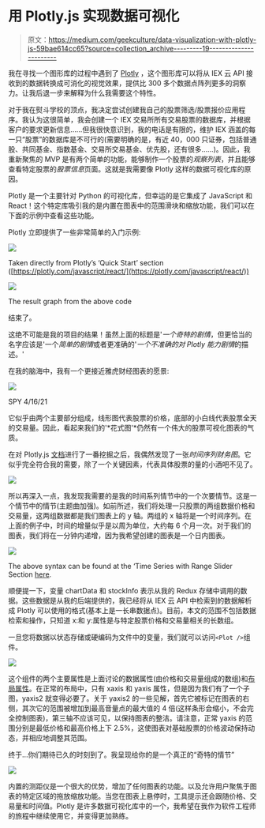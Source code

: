 # 用 Plotly.js 实现数据可视化

> 原文：<https://medium.com/geekculture/data-visualization-with-plotly-js-59bae614cc65?source=collection_archive---------19----------------------->

我在寻找一个图形库的过程中遇到了 [Plotly](https://plotly.com/graphing-libraries/) ，这个图形库可以将从 IEX 云 API 接收到的数据转换成可消化的视觉效果，提供比 300 多个数据点阵列更多的洞察力。让我后退一步来解释为什么我需要这个特性。

对于我在熨斗学校的顶点，我决定尝试创建我自己的股票筛选/股票报价应用程序。我认为这很简单，我会创建一个 IEX 交易所所有交易股票的数据库，并根据客户的要求更新信息……但我很快意识到，我的电话是有限的，维护 IEX 涵盖的每一只“股票”的数据库是不可行的(需要明确的是，有近 40，000 只证券，包括普通股、共同基金、指数基金、交易所交易基金、优先股，还有很多……)。因此，我重新聚焦的 MVP 是有两个简单的功能，能够制作一个股票的*观察列表*，并且能够查看特定股票的*股票信息*页面。这就是我需要像 Plotly 这样的数据可视化库的原因。

Plotly 是一个主要针对 Python 的可视化库，但幸运的是它集成了 JavaScript 和 React！这个特定库吸引我的是内置在图表中的范围滑块和缩放功能，我们可以在下面的示例中查看这些功能。

Plotly 立即提供了一些非常简单的入门示例:

![](img/c8420ed9cf93df0621b2fccb4cd1ad8d.png)

Taken directly from Plotly’s ‘Quick Start’ section ([https://plotly.com/javascript/react/](https://plotly.com/javascript/react/))

![](img/11a92f64f16b0e1646e6c44785eb7e06.png)

The result graph from the above code

结束了。

这绝不可能是我的项目的结果！虽然上面的标题是'*一个奇特的剧情*，但更恰当的名字应该是'一个*简单的剧情*或者更准确的'*一个不准确的对 Plotly 能力剧情*的描述。'

在我的脑海中，我有一个更接近雅虎财经图表的愿景:

![](img/01b6238dadba05399e238ab6d14870fe.png)

SPY 4/16/21

它似乎由两个主要部分组成，线形图代表股票的价格，底部的小白线代表股票全天的交易量。因此，看起来我们的'*花式图'*仍然有一个伟大的股票可视化图表的气质。

在对 Plotly.js [文档](https://plotly.com/javascript/time-series/)进行了一番挖掘之后，我偶然发现了一张*时间序列财务图*。它似乎完全符合我的需要，除了一个关键因素，代表具体股票的量的小酒吧不见了。

![](img/ed465d21d26f379cb66a0dc2c888baca.png)

所以再深入一点，我发现我需要的是我的时间系列情节中的一个次要情节。这是一个情节中的情节(主题曲加强)。如前所述，我们将处理一只股票的两组数据价格和交易量，这两组数据都是我们图表上的 y 轴。两组的 x 轴将是一个时间序列。在上面的例子中，时间的增量似乎是以周为单位，大约每 6 个月一次。对于我们的图表，我们将在一分钟内递增，因为我希望创建的图表是一个日内图表。

![](img/13c1a5e91ed89c5901842ea2acb78505.png)

The above syntax can be found at the ‘Time Series with Range Slider Section [here](https://plotly.com/javascript/time-series/).

顺便提一下，变量 chartData 和 stockInfo 表示从我的 Redux 存储中调用的数据。这些数据是从我的后端提供的，我已经将从 IEX 云 API 中检索到的数据解析成 Plotly 可以使用的格式(基本上是一长串数据点)。目前，本文的范围不包括数据检索和操作，只知道 x:和 y:属性是与特定股票价格和交易量相关的长数组。

一旦您将数据以状态存储或硬编码为文件中的变量，我们就可以访问`<Plot />`组件。

![](img/b7d20eca092ebb1e327663c129aaa0c4.png)

这个组件的两个主要属性是上面讨论的数据属性(由价格和交易量组成的数组)和[布局属性](https://plotly.com/javascript/reference/index/)。在正常的布局中，只有 xaxis 和 yaxis 属性，但是因为我们有了一个子图，yaxis2 就变得必要了。关于 yaxis2 的一些见解，首先它被标记在图表的右侧，其次它的范围被增加到最高音量点的最大值的 4 倍(这样条形会缩小，不会完全控制图表)，第三轴不应该可见，以保持图表的整洁。请注意，正常 yaxis 的范围分别是最低价格和最高价格上下 2.5%，这使图表对基础股票的价格波动保持动态，并相应地调整其范围。

终于…你们期待已久的时刻到了。我呈现给你的是一个真正的“奇特的情节”

![](img/54f9541c5711960f6b0a6c3334344044.png)

内置的测距仪是一个很大的优势，增加了任何图表的功能。以及允许用户聚焦于图表的特定区域的拖放缩放功能。当您在图表上悬停时，工具提示还会跟随价格、交易量和时间值。Plotly 是许多数据可视化库中的一个，我希望在我作为软件工程师的旅程中继续使用它，并变得更加熟练。